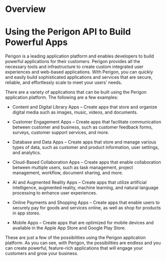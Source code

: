 # Overview

# Using the Perigon API to Build Powerful Apps

Perigon is a leading application platform and enables developers to build powerful applications for their customers. Perigon provides all the necessary tools and infrastructure to create custom integrated user experiences and web-based applications. With Perigon, you can quickly and easily build sophisticated applications and services that are secure, reliable, and effortlessly scale to meet your users’ needs.

There are a variety of applications that can be built using the Perigon application platform. The following are a few examples:

- Content and Digital Library Apps – Create apps that store and organize digital media such as images, music, videos, and documents.

- Customer Engagement Apps – Create apps that facilitate communication between customer and business, such as customer feedback forms, surveys, customer support services, and more.

- Database and Data Apps – Create apps that store and manage various types of data, such as customer and product information, user settings, and analytics.

- Cloud-Based Collaboration Apps – Create apps that enable collaboration between multiple users, such as task management, project management, workflow, document sharing, and more.

- AI and Augmented Reality Apps – Create apps that utilize artificial intelligence, augmented reality, machine learning, and natural language processing to enhance user experiences.

- Online Payments and Shopping Apps – Create apps that enable users to securely pay for goods and services online, as well as shop for products in app stores.

- Mobile Apps – Create apps that are optimized for mobile devices and available in the Apple App Store and Google Play Store.

These are just a few of the possibilities using the Perigon application platform. As you can see, with Perigon, the possibilities are endless and you can create powerful, feature-rich applications that will engage your customers and grow your business.
